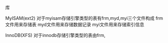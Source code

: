 


库

MyISAM(ext2)
对于myisam存储引擎类型的表有frm,myd,myi三个文件构成
frm文件用来存储表
myd文件用来存储数据记录
myi文件用来存储索引信息


InnoDB(XFS)
对于innodb存储引擎类型的表由frm,


